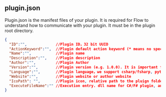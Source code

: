 ## plugin.json

Plugin.json is the manifest files of your plugin. It is required for Flow to understand how to communicate with your plugin. 
It must be in the plugin root directory.

```json
{
  "ID":"",             //Plugin ID，32 bit UUID
  "ActionKeyword":"",  //Plugin default action keyword (* means no specific action keyword)
  "Name":"",           //Plugin name
  "Description":"",    //Plugin description
  "Author":"",         //Plugin Author
  "Version":"",        //Plugin version (e.g. 1.0.0). It is important for plugin update checking.
  "Language":"",       //Plugin language，we support csharp/fsharp, python and executable now
  "Website":"",        //Plugin website or author website
  "IcoPath": "",       //Plugin icon, relative path to the pluign folder
  "ExecuteFileName":"" //Execution entry. dll name for C#/F# plugin, and python file for python plugin, .exe or other executable for executable plugin
}
```
